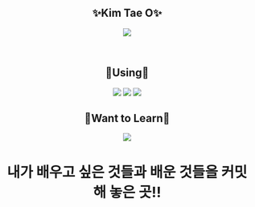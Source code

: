 <div align="center">
 
 ## ✨Kim Tae O✨

 <p>
 <a href="https://www.instagram.com/tae._.owo/"><img src="https://img.shields.io/badge/Instagram-E4405F?style=flat-square&logo=instagram&logoColor=white"/></a>
 </p>
 
<br>

## 💫Using💫
<p>
<img src="https://img.shields.io/badge/My SQL-4479A1?style=flat-square&logo=mysql&logoColor=white">
<img src="https://img.shields.io/badge/VisualStudio-5C2D91?style=flat-square&logo=visualstudio&logoColor=white">
<img src="https://img.shields.io/badge/Eclipse IDE-2C2255?style=flat-square&logo=eclipseide&logoColor=white">
</p>
 
## 🌌Want to Learn🌌
<img src="https://img.shields.io/badge/Python-3776AB?style=flat-square&logo=python&logoColor=white"/>

# 내가 배우고 싶은 것들과 배운 것들을 커밋 해 놓은 곳!!
</div>
